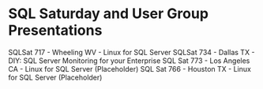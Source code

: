 # SQL Saturday and User Group Presentations

SQLSat 717 - Wheeling WV - Linux for SQL Server
SQLSat 734 - Dallas TX - DIY: SQL Server Monitoring for your Enterprise
SQL Sat 773 - Los Angeles CA - Linux for SQL Server (Placeholder)
SQL Sat 766 - Houston TX - Linux for SQL Server (Placeholder)

